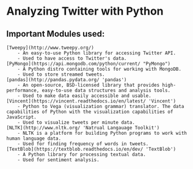 # Analyzing Twitter with Python

## Important Modules used:
	[Tweepy](http://www.tweepy.org/)
		- An easy-to-use Python library for accessing Twitter API.
		- Used to have access to Twitter's data.
	[PyMongo](https://api.mongodb.com/python/current/ "PyMongo")
		- A Python distro containing tools for working with MongoDB.
		- Used to store streamed tweets.
	[pandas](http://pandas.pydata.org/ 'pandas')
		- An open-source, BSD-licensed library that provides high-performance, easy-to-use data structures and analysis tools.
		- Used to make data easily accessible and usable.
	[Vincent](https://vincent.readthedocs.io/en/latest/ 'Vincent')
		- Python to Vega (visualization grammar) translator. The data capabilities of Python with the visualization capabilities of JavaScript.
		- Used to visualize tweets per minute data.
	[NLTK](http://www.nltk.org/ 'Natrual Langauage Toolkit')
		- NLTK is a platform for building Python programs to work with human language data. 
		- Used for finding frequency of words in tweets.
	[TextBlob](https://textblob.readthedocs.io/en/dev/ 'TextBlob')
		- A Python library for processing textual data.
		- Used for sentiment analysis.
	